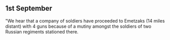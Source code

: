 ## 1st September

"We hear that a company of soldiers have proceeded to Emetzaks (14 miles distant) with 4 guns because of a mutiny amongst the soldiers of two Russian regiments stationed there.